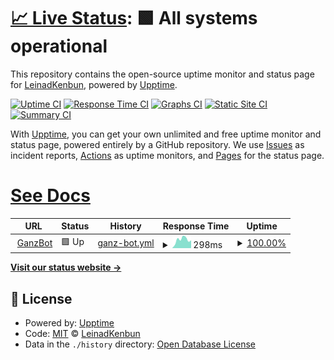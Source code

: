 # [📈 Live Status](https://LeinadKenbun.github.io/GanzPinger/): <!--live status--> **🟩 All systems operational**

This repository contains the open-source uptime monitor and status page for [LeinadKenbun](https://demo.upptime.js.org), powered by [Upptime](https://github.com/upptime/upptime).

[![Uptime CI](https://github.com/LeinadKenbun/GanzPinger/workflows/Uptime%20CI/badge.svg)](https://github.com/LeinadKenbun/GanzPinger/actions?query=workflow%3A%22Uptime+CI%22)
[![Response Time CI](https://github.com/LeinadKenbun/GanzPinger/workflows/Response%20Time%20CI/badge.svg)](https://github.com/LeinadKenbun/GanzPinger/actions?query=workflow%3A%22Response+Time+CI%22)
[![Graphs CI](https://github.com/LeinadKenbun/GanzPinger/workflows/Graphs%20CI/badge.svg)](https://github.com/LeinadKenbun/GanzPinger/actions?query=workflow%3A%22Graphs+CI%22)
[![Static Site CI](https://github.com/LeinadKenbun/GanzPinger/workflows/Static%20Site%20CI/badge.svg)](https://github.com/LeinadKenbun/GanzPinger/actions?query=workflow%3A%22Static+Site+CI%22)
[![Summary CI](https://github.com/LeinadKenbun/GanzPinger/workflows/Summary%20CI/badge.svg)](https://github.com/LeinadKenbun/GanzPinger/actions?query=workflow%3A%22Summary+CI%22)

With [Upptime](https://upptime.js.org), you can get your own unlimited and free uptime monitor and status page, powered entirely by a GitHub repository. We use [Issues](https://github.com/LeinadKenbun/GanzPinger/issues) as incident reports, [Actions](https://github.com/LeinadKenbun/GanzPinger/actions) as uptime monitors, and [Pages](https://demo.upptime.js.org) for the status page.

# [See Docs](https://upptime.js.org/docs/)

<!--start: status pages-->
<!-- This summary is generated by Upptime (https://github.com/upptime/upptime) -->
<!-- Do not edit this manually, your changes will be overwritten -->
<!-- prettier-ignore -->
| URL | Status | History | Response Time | Uptime |
| --- | ------ | ------- | ------------- | ------ |
| <img alt="" src="https://favicons.githubusercontent.com/ganzbot.repl.co" height="13"> [GanzBot](https://ganzbot.repl.co/) | 🟩 Up | [ganz-bot.yml](https://github.com/LeinadKenbun/GanzPinger/commits/HEAD/history/ganz-bot.yml) | <details><summary><img alt="Response time graph" src="./graphs/ganz-bot/response-time-week.png" height="20"> 298ms</summary><br><a href="https://LeinadKenbun.github.io/GanzPinger/history/ganz-bot"><img alt="Response time 1229" src="https://img.shields.io/endpoint?url=https%3A%2F%2Fraw.githubusercontent.com%2FLeinadKenbun%2FGanzPinger%2FHEAD%2Fapi%2Fganz-bot%2Fresponse-time.json"></a><br><a href="https://LeinadKenbun.github.io/GanzPinger/history/ganz-bot"><img alt="24-hour response time 275" src="https://img.shields.io/endpoint?url=https%3A%2F%2Fraw.githubusercontent.com%2FLeinadKenbun%2FGanzPinger%2FHEAD%2Fapi%2Fganz-bot%2Fresponse-time-day.json"></a><br><a href="https://LeinadKenbun.github.io/GanzPinger/history/ganz-bot"><img alt="7-day response time 298" src="https://img.shields.io/endpoint?url=https%3A%2F%2Fraw.githubusercontent.com%2FLeinadKenbun%2FGanzPinger%2FHEAD%2Fapi%2Fganz-bot%2Fresponse-time-week.json"></a><br><a href="https://LeinadKenbun.github.io/GanzPinger/history/ganz-bot"><img alt="30-day response time 1322" src="https://img.shields.io/endpoint?url=https%3A%2F%2Fraw.githubusercontent.com%2FLeinadKenbun%2FGanzPinger%2FHEAD%2Fapi%2Fganz-bot%2Fresponse-time-month.json"></a><br><a href="https://LeinadKenbun.github.io/GanzPinger/history/ganz-bot"><img alt="1-year response time 1229" src="https://img.shields.io/endpoint?url=https%3A%2F%2Fraw.githubusercontent.com%2FLeinadKenbun%2FGanzPinger%2FHEAD%2Fapi%2Fganz-bot%2Fresponse-time-year.json"></a></details> | <details><summary><a href="https://LeinadKenbun.github.io/GanzPinger/history/ganz-bot">100.00%</a></summary><a href="https://LeinadKenbun.github.io/GanzPinger/history/ganz-bot"><img alt="All-time uptime 99.56%" src="https://img.shields.io/endpoint?url=https%3A%2F%2Fraw.githubusercontent.com%2FLeinadKenbun%2FGanzPinger%2FHEAD%2Fapi%2Fganz-bot%2Fuptime.json"></a><br><a href="https://LeinadKenbun.github.io/GanzPinger/history/ganz-bot"><img alt="24-hour uptime 100.00%" src="https://img.shields.io/endpoint?url=https%3A%2F%2Fraw.githubusercontent.com%2FLeinadKenbun%2FGanzPinger%2FHEAD%2Fapi%2Fganz-bot%2Fuptime-day.json"></a><br><a href="https://LeinadKenbun.github.io/GanzPinger/history/ganz-bot"><img alt="7-day uptime 100.00%" src="https://img.shields.io/endpoint?url=https%3A%2F%2Fraw.githubusercontent.com%2FLeinadKenbun%2FGanzPinger%2FHEAD%2Fapi%2Fganz-bot%2Fuptime-week.json"></a><br><a href="https://LeinadKenbun.github.io/GanzPinger/history/ganz-bot"><img alt="30-day uptime 99.55%" src="https://img.shields.io/endpoint?url=https%3A%2F%2Fraw.githubusercontent.com%2FLeinadKenbun%2FGanzPinger%2FHEAD%2Fapi%2Fganz-bot%2Fuptime-month.json"></a><br><a href="https://LeinadKenbun.github.io/GanzPinger/history/ganz-bot"><img alt="1-year uptime 99.56%" src="https://img.shields.io/endpoint?url=https%3A%2F%2Fraw.githubusercontent.com%2FLeinadKenbun%2FGanzPinger%2FHEAD%2Fapi%2Fganz-bot%2Fuptime-year.json"></a></details>

<!--end: status pages-->

[**Visit our status website →**](https://LeinadKenbun.github.io/GanzPinger/)

## 📄 License

- Powered by: [Upptime](https://github.com/upptime/upptime)
- Code: [MIT](./LICENSE) © [LeinadKenbun](https://demo.upptime.js.org)
- Data in the `./history` directory: [Open Database License](https://opendatacommons.org/licenses/odbl/1-0/)
